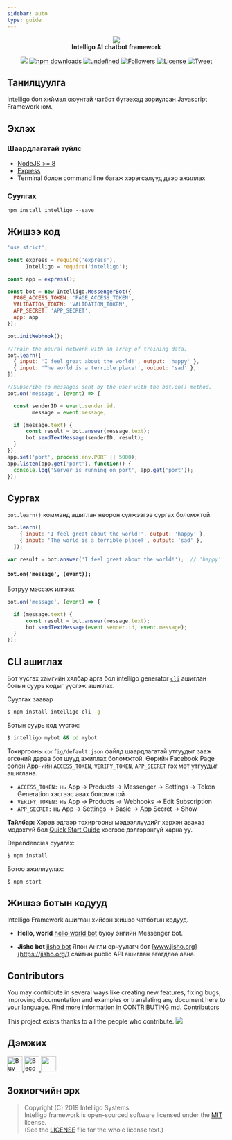 ```yaml
---
sidebar: auto
type: guide
---
```


<p align="center">
	<img src="https://raw.githubusercontent.com/intelligo-systems/intelligo/master/.github/intelligo-logo.png"/>
<br>
	<b>Intelligo AI chatbot framework</b>
</p>
<p align="center">
    <a class="badge-align" href="https://www.codacy.com/app/tortuvshin/intelligo?utm_source=github.com&amp;utm_medium=referral&amp;utm_content=techstar-inc/intelligo&amp;utm_campaign=Badge_Grade"><img src="https://api.codacy.com/project/badge/Grade/c7f41b9927fe4d2a9b18e564e23294cc"/></a>
   <a href="https://www.npmjs.com/package/intelligo">
      <img alt="npm downloads" src="https://img.shields.io/npm/dt/intelligo.svg?style=flat-square">
    </a>
     <a href="https://www.npmjs.com/package/intelligo">
        <img alt="undefined" src="https://img.shields.io/npm/v/intelligo.svg?style=flat-square">
        </a>
    <a href="https://github.com/tortuvshin/">
        <img src="https://img.shields.io/github/followers/tortuvshin.svg?style=social&label=Follow"
            alt="Followers"></a>
    <a href="https://github.com/intelligo-systems/intelligo/blob/master/LICENSE">
            <img alt="License" src="https://img.shields.io/github/license/intelligo-systems/intelligo.svg?colorB=blue&style=flat-square">
           </a>
      <a href="https://twitter.com/intent/tweet?text=Wow:&url=https://github.com/intelligo-systems/intelligo">
     <img alt="Tweet" src="https://img.shields.io/twitter/url/http/shields.io.svg?style=social">
     </a>
</p>

## Танилцуулга

Intelligo бол хиймэл оюунтай чатбот бүтээхэд зориулсан Javascript Framework юм.

## Эхлэх

### Шаардлагатай зүйлс

- [NodeJS >= 8](https://nodejs.org/)
- [Express](https://expressjs.com/)
- Terminal болон command line багаж хэрэгсэлүүд дээр ажиллах

### Суулгах

```
npm install intelligo --save
```

## Жишээ код

```js
'use strict';

const express = require('express'),
      Intelligo = require('intelligo');

const app = express();

const bot = new Intelligo.MessengerBot({
  PAGE_ACCESS_TOKEN: 'PAGE_ACCESS_TOKEN',
  VALIDATION_TOKEN: 'VALIDATION_TOKEN',
  APP_SECRET: 'APP_SECRET',
  app: app
});

bot.initWebhook();

//Train the neural network with an array of training data.
bot.learn([
  { input: 'I feel great about the world!', output: 'happy' },
  { input: 'The world is a terrible place!', output: 'sad' },
]);

//Subscribe to messages sent by the user with the bot.on() method.
bot.on('message', (event) => {

  const senderID = event.sender.id,
        message = event.message;

  if (message.text) {
      const result = bot.answer(message.text);
      bot.sendTextMessage(senderID, result);
  }
});
app.set('port', process.env.PORT || 5000);
app.listen(app.get('port'), function() {
  console.log('Server is running on port', app.get('port'));
});
```

## Сургах

`bot.learn()` комманд ашиглан неорон сүлжээгээ сургах боломжтой. 

```js
bot.learn([
    { input: 'I feel great about the world!', output: 'happy' },
    { input: 'The world is a terrible place!', output: 'sad' },
  ]);

var result = bot.answer('I feel great about the world!');  // 'happy'
```

#### `bot.on('message', (event));`

Ботруу мэссэж илгээх

```js
bot.on('message', (event) => {

  if (message.text) {
      const result = bot.answer(message.text);
      bot.sendTextMessage(event.sender.id, event.message);
  }
});
```

## СLI ашиглах

Бот үүсгэх хамгийн хялбар арга бол intelligo generator [`cli`](https://github.com/intelligo-systems/intelligo-cli) ашиглан ботын суурь кодыг үүсгэж ашиглах.

Суулгах заавар

```bash
$ npm install intelligo-cli -g
```
Ботын суурь код үүсгэх:

```bash
$ intelligo mybot && cd mybot
```

Тохиргооны `config/default.json` файлд шаардлагатай утгуудыг зааж өгсөний дараа бот шууд ажиллах боломжтой. Өөрийн Facebook Page болон App-ийн `ACCESS_TOKEN`, `VERIFY_TOKEN`, `APP_SECRET` гэх мэт утгуудыг ашиглана.

- `ACCESS_TOKEN:` нь App -> Products -> Messenger -> Settings -> Token Generation хэсгээс авах боломжтой
- `VERIFY_TOKEN:` нь App -> Products -> Webhooks -> Edit Subscription
- `APP_SECRET:` нь App -> Settings -> Basic -> App Secret -> Show

**Тайлбар:** Хэрэв эдгээр тохиргооны мэдээллүүдийг хэрхэн авахаа мэдэхгүй бол [Quick Start Guide](https://developers.facebook.com/docs/messenger-platform/guides/quick-start) хэсгээс дэлгэрэнгүй харна уу.

Dependencies суулгах:

```bash
$ npm install
```

Ботоо ажиллуулах:

```bash
$ npm start
```
## Жишээ ботын кодууд

Intelligo Framework ашиглан хийсэн жишээ чатботын кодууд.

- **Hello, world** [hello world bot](https://github.com/intelligo-systems/intelligo/blob/master/samples/hello-bot) буюу энгийн Messenger bot.

- **Jisho bot** [jisho bot](https://github.com/intelligo-systems/intelligo/blob/master/samples/jisho-bot) Япон Англи орчуулагч бот [www.jisho.org](https://jisho.org/) сайтын public API ашиглан өгөгдлөө авна.


## Contributors

You may contribute in several ways like creating new features, fixing bugs, improving documentation and examples
or translating any document here to your language. [Find more information in CONTRIBUTING.md](CONTRIBUTING.md).
<a href="https://github.com/intelligo-systems/intelligo/graphs/contributors">Contributors</a>

This project exists thanks to all the people who contribute.
<a href="https://github.com/intelligo-systems/intelligo/contributors"><img src="https://opencollective.com/intelligo/contributors.svg?width=890&button=false" /></a>

## Дэмжих

 <a href='https://www.ko-fi.com/turtuvshin' target="_blank">
    <img src='https://az743702.vo.msecnd.net/cdn/kofi3.png?v=0' height='35' alt='Buy Me a Coffee at ko-fi.com' />
 </a> 
 <a href='https://www.patreon.com/turtuvshin' target="_blank">
    <img src='https://c5.patreon.com/external/logo/become_a_patron_button@2x.png' height='35' alt='Become a Patron!' />
  </a>
 <a href="https://opencollective.com/intelligo/donate" target="_blank">
  <img src="https://opencollective.com/intelligo/donate/button@2x.png?color=blue" height='35'/>
</a>

## Зохиогчийн эрх

> Copyright (C) 2019 Intelligo Systems.  
> Intelligo framework is open-sourced software licensed under the [MIT](https://opensource.org/licenses/MIT) license.  
> (See the [LICENSE](https://github.com/intelligo-systems/intelligo/blob/master/LICENSE) file for the whole license text.)
